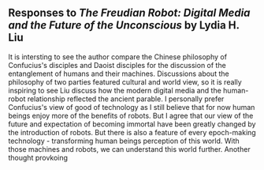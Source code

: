 ## Responses to _The Freudian Robot: Digital Media and the Future of the Unconscious_ by Lydia H. Liu

It is intersting to see the author compare the Chinese philosophy of Confucius's disciples and Daoist disciples for the discussion of the entanglement of humans and their machines. Discussions about the philosophy of two parties featured cultural and world view, so it is really inspiring to see Liu discuss how the modern digital media and the human-robot relationship reflected the ancient parable. I personally prefer Confucius's view of good of technology as I still believe that for now human beings enjoy more of the benefits of robots. But I agree that our view of the future and expectation of becoming immortal have been greatly changed by the introduction of robots. But there is also a feature of every epoch-making technology - transforming human beings perception of this world. With those machines and robots, we can understand this world further. Another thought provkoing 
